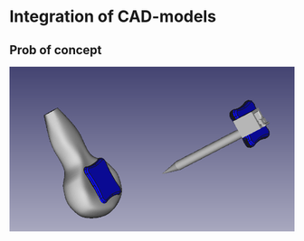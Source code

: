 # Integration of CAD-models

## Prob of concept 
![fig](prob-of-concept/screenshot-2020-08-13%2005-09-13.png)
